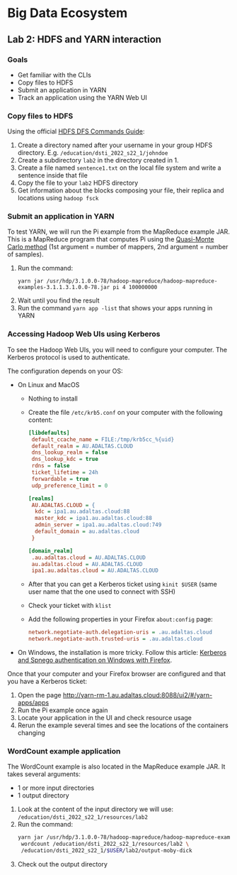 # Big Data Ecosystem

## Lab 2: HDFS and YARN interaction

### Goals

- Get familiar with the CLIs
- Copy files to HDFS
- Submit an application in YARN
- Track an application using the YARN Web UI

### Copy files to HDFS

Using the official [HDFS DFS Commands Guide](https://hadoop.apache.org/docs/current/hadoop-project-dist/hadoop-common/FileSystemShell.html):

1. Create a directory named after your username in your group HDFS directory. E.g. `/education/dsti_2022_s22_1/johndoe`
2. Create a subdirectory `lab2` in the directory created in 1.
3. Create a file named `sentence1.txt` on the local file system and write a sentence inside that file
4. Copy the file to your `lab2` HDFS directory
5. Get information about the blocks composing your file, their replica and locations using `hadoop fsck`

### Submit an application in YARN

To test YARN, we will run the Pi example from the MapReduce example JAR. This is a MapReduce program that computes Pi using the [Quasi-Monte Carlo method](https://en.wikipedia.org/wiki/Quasi-Monte_Carlo_method) (1st argument = number of mappers, 2nd argument = number of samples).

1. Run the command:
   ```
   yarn jar /usr/hdp/3.1.0.0-78/hadoop-mapreduce/hadoop-mapreduce-examples-3.1.1.3.1.0.0-78.jar pi 4 100000000
   ```
2. Wait until you find the result
3. Run the command `yarn app -list` that shows your apps running in YARN

### Accessing Hadoop Web UIs using Kerberos

To see the Hadoop Web UIs, you will need to configure your computer. The Kerberos protocol is used to authenticate.

The configuration depends on your OS:

- On Linux and MacOS

  - Nothing to install
  - Create the file `/etc/krb5.conf` on your computer with the following content:

    ```ini
    [libdefaults]
     default_ccache_name = FILE:/tmp/krb5cc_%{uid}
     default_realm = AU.ADALTAS.CLOUD
     dns_lookup_realm = false
     dns_lookup_kdc = true
     rdns = false
     ticket_lifetime = 24h
     forwardable = true
     udp_preference_limit = 0

    [realms]
     AU.ADALTAS.CLOUD = {
      kdc = ipa1.au.adaltas.cloud:88
      master_kdc = ipa1.au.adaltas.cloud:88
      admin_server = ipa1.au.adaltas.cloud:749
      default_domain = au.adaltas.cloud
     }

    [domain_realm]
     .au.adaltas.cloud = AU.ADALTAS.CLOUD
     au.adaltas.cloud = AU.ADALTAS.CLOUD
     ipa1.au.adaltas.cloud = AU.ADALTAS.CLOUD
    ```

  - After that you can get a Kerberos ticket using `kinit $USER` (same user name that the one used to connect with SSH)
  - Check your ticket with `klist`
  - Add the following properties in your Firefox `about:config` page:
    ```ini
    network.negotiate-auth.delegation-uris = .au.adaltas.cloud
    network.negotiate-auth.trusted-uris = .au.adaltas.cloud
    ```

- On Windows, the installation is more tricky. Follow this article: [Kerberos and Spnego authentication on Windows with Firefox](https://www.adaltas.com/en/2019/11/04/windows-krb5-client-spnego/).

Once that your computer and your Firefox browser are configured and that you have a Kerberos ticket:

1. Open the page http://yarn-rm-1.au.adaltas.cloud:8088/ui2/#/yarn-apps/apps
2. Run the Pi example once again
3. Locate your application in the UI and check resource usage
4. Rerun the example several times and see the locations of the containers changing

### WordCount example application

The WordCount example is also located in the MapReduce example JAR. It takes several arguments:

- 1 or more input directories
- 1 output directory

1. Look at the content of the input directory we will use: `/education/dsti_2022_s22_1/resources/lab2`
2. Run the command:
   ```bash
   yarn jar /usr/hdp/3.1.0.0-78/hadoop-mapreduce/hadoop-mapreduce-examples-3.1.1.3.1.0.0-78.jar \
    wordcount /education/dsti_2022_s22_1/resources/lab2 \
    /education/dsti_2022_s22_1/$USER/lab2/output-moby-dick
   ```
3. Check out the output directory
